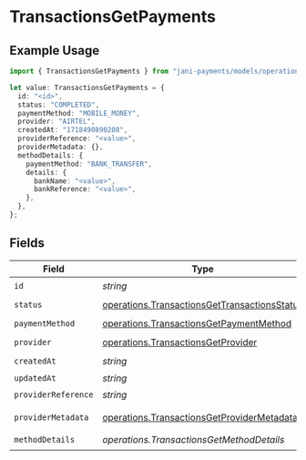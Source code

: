 # TransactionsGetPayments

## Example Usage

```typescript
import { TransactionsGetPayments } from "jani-payments/models/operations";

let value: TransactionsGetPayments = {
  id: "<id>",
  status: "COMPLETED",
  paymentMethod: "MOBILE_MONEY",
  provider: "AIRTEL",
  createdAt: "1718490890208",
  providerReference: "<value>",
  providerMetadata: {},
  methodDetails: {
    paymentMethod: "BANK_TRANSFER",
    details: {
      bankName: "<value>",
      bankReference: "<value>",
    },
  },
};
```

## Fields

| Field                                                                                                        | Type                                                                                                         | Required                                                                                                     | Description                                                                                                  |
| ------------------------------------------------------------------------------------------------------------ | ------------------------------------------------------------------------------------------------------------ | ------------------------------------------------------------------------------------------------------------ | ------------------------------------------------------------------------------------------------------------ |
| `id`                                                                                                         | *string*                                                                                                     | :heavy_check_mark:                                                                                           | N/A                                                                                                          |
| `status`                                                                                                     | [operations.TransactionsGetTransactionsStatus](../../models/operations/transactionsgettransactionsstatus.md) | :heavy_check_mark:                                                                                           | N/A                                                                                                          |
| `paymentMethod`                                                                                              | [operations.TransactionsGetPaymentMethod](../../models/operations/transactionsgetpaymentmethod.md)           | :heavy_check_mark:                                                                                           | N/A                                                                                                          |
| `provider`                                                                                                   | [operations.TransactionsGetProvider](../../models/operations/transactionsgetprovider.md)                     | :heavy_check_mark:                                                                                           | N/A                                                                                                          |
| `createdAt`                                                                                                  | *string*                                                                                                     | :heavy_check_mark:                                                                                           | N/A                                                                                                          |
| `updatedAt`                                                                                                  | *string*                                                                                                     | :heavy_minus_sign:                                                                                           | N/A                                                                                                          |
| `providerReference`                                                                                          | *string*                                                                                                     | :heavy_check_mark:                                                                                           | N/A                                                                                                          |
| `providerMetadata`                                                                                           | [operations.TransactionsGetProviderMetadata](../../models/operations/transactionsgetprovidermetadata.md)     | :heavy_check_mark:                                                                                           | Any valid JSON value                                                                                         |
| `methodDetails`                                                                                              | *operations.TransactionsGetMethodDetails*                                                                    | :heavy_check_mark:                                                                                           | N/A                                                                                                          |